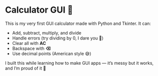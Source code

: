 # Calculator GUI 🧮

This is my very first GUI calculator made with Python and Tkinter. It can:
- Add, subtract, multiply, and divide
- Handle errors (try dividing by 0, I dare you 😤)
- Clear all with **AC**
- Backspace with **⌫**
- Use decimal points (American style 😅)

I built this while learning how to make GUI apps — it’s messy but it works, and I’m proud of it 💪

